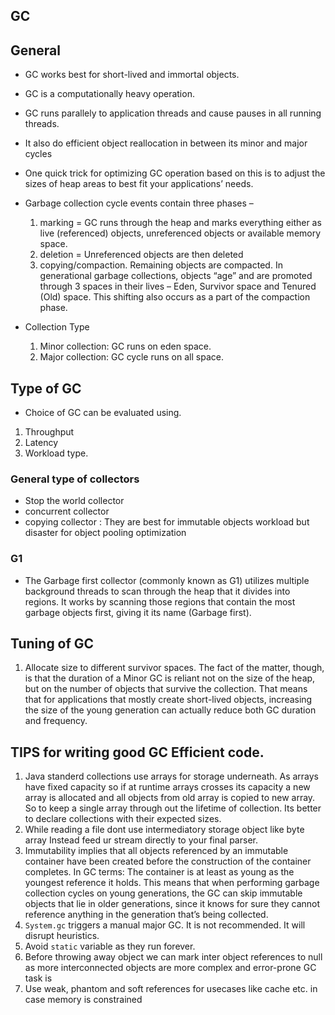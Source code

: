 ## GC
## General
- GC works best for short-lived and immortal objects.
- GC is a computationally heavy operation.
- GC runs parallely to application threads and cause pauses in all running threads.
- It also do efficient object reallocation in between its minor and major cycles
- One quick trick for optimizing GC operation based on this is to adjust the sizes of heap areas to best fit your applications’ needs.

- Garbage collection cycle events contain three phases – 
   1. marking = GC runs through the heap and marks everything either as live (referenced) objects, unreferenced objects or available memory space. 
   2. deletion = Unreferenced objects are then deleted
   3. copying/compaction. Remaining objects are compacted. In generational garbage collections, objects “age” and are promoted through 3 spaces in their lives – Eden, Survivor space and Tenured (Old) space. This shifting also occurs as a part of the compaction phase.
- Collection Type
  1. Minor collection: GC runs on eden space. 
  2. Major collection: GC cycle runs on all space.


## Type of GC
 - Choice of GC can be evaluated using.
  1. Throughput
  2. Latency
  3. Workload type.

### General type of collectors
 - Stop the world collector
 - concurrent collector
 - copying collector : They are best for immutable objects workload but disaster for object pooling optimization
### G1 
  - The Garbage first collector (commonly known as G1) utilizes multiple background threads to scan through the heap that it divides into regions. It works by scanning those regions that contain the most garbage objects first, giving it its name (Garbage first).


## Tuning of GC
 1. Allocate size to different survivor spaces.
   The fact of the matter, though, is that the duration of a Minor GC is reliant not on the size of the heap, but on the number of objects that survive the collection. That means that for applications that mostly create short-lived objects, increasing the size of the young generation can actually reduce both GC duration and frequency.


## TIPS for writing good GC Efficient code.
  1. Java standerd collections use arrays for storage underneath. As arrays have fixed capacity so if at runtime arrays crosses its capacity a new array is allocated and all objects from old array is copied to new array. So to keep a single array through out the lifetime of collection. Its better to declare collections with their expected sizes.
  2. While reading a file dont use intermediatory storage object like byte array Instead feed ur stream directly to your final parser.
  3. Immutability implies that all objects referenced by an immutable container have been created before the construction of the container completes. In GC terms: The container is at least as young as the youngest reference it holds. This means that when performing garbage collection cycles on young generations, the GC can skip immutable objects that lie in older generations, since it knows for sure they cannot reference anything in the generation that’s being collected.
  4. `System.gc` triggers a manual major GC. It is not recommended. It will disrupt heuristics.  
  5. Avoid `static` variable as they run forever.
  6. Before throwing away object we can mark inter object references to null as more interconnected objects are more complex and error-prone GC task is
  7. Use weak, phantom and soft references for usecases like cache etc. in case memory is constrained

